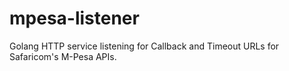 # mpesa-listener
Golang HTTP service listening for Callback and Timeout URLs for Safaricom's M-Pesa APIs.
